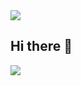 <img src="https://capsule-render.vercel.app/api?type=waving&color=gradient&text=Hello!&height=100&section=header&animation=fadeIn"/>

## Hi there 👋

<!--
**Dhruv-Gadre/Dhruv-Gadre** is a ✨ _special_ ✨ repository because its `README.md` (this file) appears on your GitHub profile.

Here are some ideas to get you started:

- 🔭 I’m currently working on ...
- 🌱 I’m currently learning ...
- 👯 I’m looking to collaborate on ...
- 🤔 I’m looking for help with ...
- 💬 Ask me about ...
- 📫 How to reach me: ...
- 😄 Pronouns: ...
- ⚡ Fun fact: ...
-->
<img src="https://capsule-render.vercel.app/api?type=waving&color=gradient&height=100&section=footer&animation=fadeIn"/>
